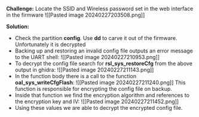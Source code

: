 **Challenge:**
Locate the SSID and Wireless password set in the web interface in the firmware
![[Pasted image 20240227203508.png]]

**Solution:**
- Check the partition **config**. Use **dd** to carve it out of the firmware. Unfortunately it is decrypted
- Backing up and restoring an invalid config file outputs an error message to the UART shell:
![[Pasted image 20240227210953.png]]
- To decrypt the config file search for **rsl_sys_restoreCfg** from the above output in ghidra:
![[Pasted image 20240227211143.png]]
- In the function body there is a call to the function **oal_sys_writeCfgFlash**:
![[Pasted image 20240227211240.png]]
This function is responsible for encrypting the config file on backup.
- Inside that function we find the encryption algorithm and references to the encryption key and IV:
![[Pasted image 20240227211452.png]]
- Using these values we are able to decrypt the encrypted config file.